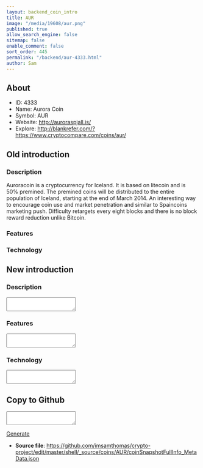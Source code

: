 ```yaml
---
layout: backend_coin_intro
title: AUR
image: "/media/19608/aur.png"
published: true
allow_search_engine: false
sitemap: false
enable_comment: false
sort_order: 445
permalink: "/backend/aur-4333.html"
author: Sam
---
```


## About

- ID: 4333
- Name: Aurora Coin
- Symbol: AUR
- Website: http://auroraspjall.is/
- Explore: http://blankrefer.com/?https://www.cryptocompare.com/coins/aur/


## Old introduction

### Description

<p>Auroracoin is a cryptocurrency for Iceland. It is based on litecoin and is 50% premined. The premined coins will be distributed to the entire population of Iceland, starting at the end of March 2014. An interesting way to encourage coin use and market penetration and similar to Spaincoins marketing push. Difficulty retargets every eight blocks and there is no block reward reduction unlike Bitcoin.</p>

### Features


### Technology




## New introduction


### Description
<textarea id="meta_description" name="description"></textarea>

### Features
<textarea id="meta_features" name="features"></textarea>

### Technology
<textarea id="meta_technology" name="technology"></textarea>


## Copy to Github

<textarea id="coinsnapshotfullinfo_metadata"></textarea>

<a href="#gen" onclick="generateMetaDatJson()">Generate</a>

- **Source file**: <a href="https://github.com/imsamthomas/crypto-project/edit/master/shell/_source/coins/AUR/coinSnapshotFullInfo_MetaData.json">https://github.com/imsamthomas/crypto-project/edit/master/shell/_source/coins/AUR/coinSnapshotFullInfo_MetaData.json</a>

